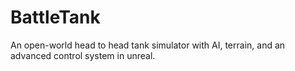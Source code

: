 # BattleTank
An open-world head to head tank simulator with AI, terrain, and an advanced control system in unreal.


